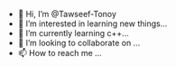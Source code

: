 - 👋 Hi, I’m @Tawseef-Tonoy
- 👀 I’m interested in learning new things...
- 🌱 I’m currently learning c++...
- 💞️ I’m looking to collaborate on ...
- 📫 How to reach me ...

<!---
Tawseef-Tonoy/Tawseef-Tonoy is a ✨ special ✨ repository because its `README.md` (this file) appears on your GitHub profile.
You can click the Preview link to take a look at your changes.
--->
